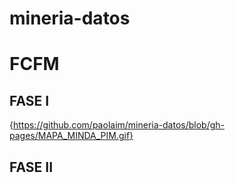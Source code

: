 # mineria-datos
# FCFM

## FASE I
{https://github.com/paolaim/mineria-datos/blob/gh-pages/MAPA_MINDA_PIM.gif}

## FASE II
